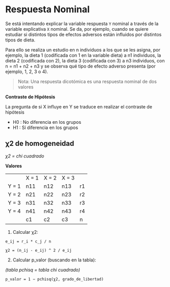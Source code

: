 # Respuesta Nominal

Se está intentando explicar la variable respuesta `Y` nominal a través de la variable explicativa `X` nominal.
Se da, por ejemplo, cuando se quiere estudiar si distintos tipos de efectos adversos están influidos por distintos tipos de dieta.

Para ello se realiza un estudio en n individuos a los que se les asigna, por ejemplo, la dieta 1 (codificada
con 1 en la variable dieta) a n1 individuos, la dieta 2 (codificada con 2), la dieta 3 (codificada con 3) a n3
individuos, con n = n1 + n2 + n3 y se observa qué tipo de efecto adverso presenta (por ejemplo, 1, 2, 3  o 4).

> Nota: Una respuesta dicotómica es una respuesta nominal de dos valores

**Contraste de Hipótesis**

La pregunta de si X influye en Y se traduce en realizar el contraste de hipótesis

* H0 : No diferencia en los grupos
* H1 : Sí diferencia en los grupos

## χ2 de homogeneidad

_χ2 = chi cuadrado_

**Valores**

|       |       |       |       |   |
|-------|-------|-------|-------|---|
|       | X = 1 | X = 2 | X = 3 |   |
| Y = 1 | n11   | n12   | n13   |r1 |
| Y = 2 | n21   | n22   | n23   |r2 |
| Y = 3 | n31   | n32   | n33   |r3 |
| Y = 4 | n41   | n42   | n43   |r4 |
|       | c1    | c2    | c3    |n  |

1. Calcular χ2: 

```
e_ij = r_i * c_j / n
```

```
χ2 = (n_ij - e_ij) ^ 2 / e_ij
```

2. Calcular p_valor (buscando en la tabla):

_(tabla pchisq = tabla chi cuadrado)_

```
p_valor = 1 − pchisq(χ2, grado_de_libertad)
```